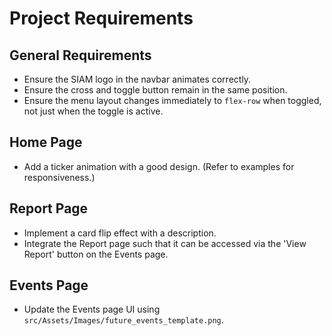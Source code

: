 # Project Requirements

## General Requirements
- Ensure the SIAM logo in the navbar animates correctly.
- Ensure the cross and toggle button remain in the same position.
- Ensure the menu layout changes immediately to `flex-row` when toggled, not just when the toggle is active.

## Home Page
- Add a ticker animation with a good design. (Refer to examples for responsiveness.)

## Report Page
- Implement a card flip effect with a description.
- Integrate the Report page such that it can be accessed via the 'View Report' button on the Events page.

## Events Page
- Update the Events page UI using `src/Assets/Images/future_events_template.png`.
